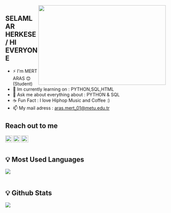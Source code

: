 <img src="https://media4.giphy.com/media/iIqmM5tTjmpOB9mpbn/giphy.gif?cid=790b76116b9389cfaacfa677c51f7fd2bb8000ad89578f7e&amp;rid=giphy.gif&amp;ct=g" align="right" width="400" height="250">


## SELAMLAR HERKESE / HI EVERYONE ##
* ⚡ I'm MERT ARAS :blush: (Student)
* 🌱 Im currently learning on : PYTHON,SQL,HTML 
* 💬 Ask me about everything about : PYTHON & SQL  
* ☕ Fun Fact : I love Hiphop Music and Coffee :)
* 📫 My mail adress : aras.mert_01@metu.edu.tr

## Reach out to me

[<img  width="22" src="https://unpkg.com/simple-icons@v4/icons/twitter.svg" align="left" />][twitter]
[<img  width="22" src="https://unpkg.com/simple-icons@v4/icons/linkedin.svg" align="left" />][linkedin]
[<img  width="22" src="https://unpkg.com/simple-icons@v4/icons/instagram.svg" align="left" />][instagram]

<br />
<br />

## <summary>:bulb:  Most Used Languages</summary>
<img src="https://github-readme-stats.vercel.app/api/top-langs/?username=Leauven&layout=compact&theme=dark" >

<br />
<br />


## <summary>:bulb: Github Stats</summary>
<img src="https://github-readme-stats.vercel.app/api?username=Leauven&theme=dark" >


<br />
<br />







[twitter]:https://twitter.com/MertArrass
[linkedin]:https://www.linkedin.com/in/mert-aras-495211209/
[instagram]: https://www.instagram.com/merrtarrass/?hl=en
